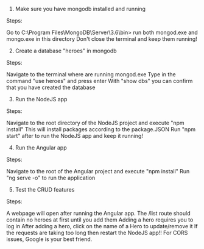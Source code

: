 1. Make sure you have mongodb installed and running 

Steps:

Go to C:\Program Files\MongoDB\Server\3.6\bin> 
run both mongod.exe and mongo.exe in this directory 
Don't close the terminal and keep them running!

2. Create a database "heroes" in mongodb

Steps: 

Navigate to the terminal where are running mongod.exe
Type in the command "use heroes" and press enter
With "show dbs" you can confirm that you have created the database

3. Run the NodeJS app 

Steps: 

Navigate to the root directory of the NodeJS project and execute "npm install"
This will install packages according to the package.JSON
Run "npm start" after to run the NodeJS app and keep it running!

4. Run the Angular app

Steps: 

Navigate to the root of the Angular project and execute "npm install" 
Run "ng serve -o" to run the application

5. Test the CRUD features

Steps:

A webpage will open after running the Angular app.
The /list route should contain no heroes at first until you add them
Adding a hero requires you to log in
After adding a hero, click on the name of a Hero to update/remove it
If the requests are taking too long then restart the NodeJS app!!
For CORS issues, Google is your best friend.